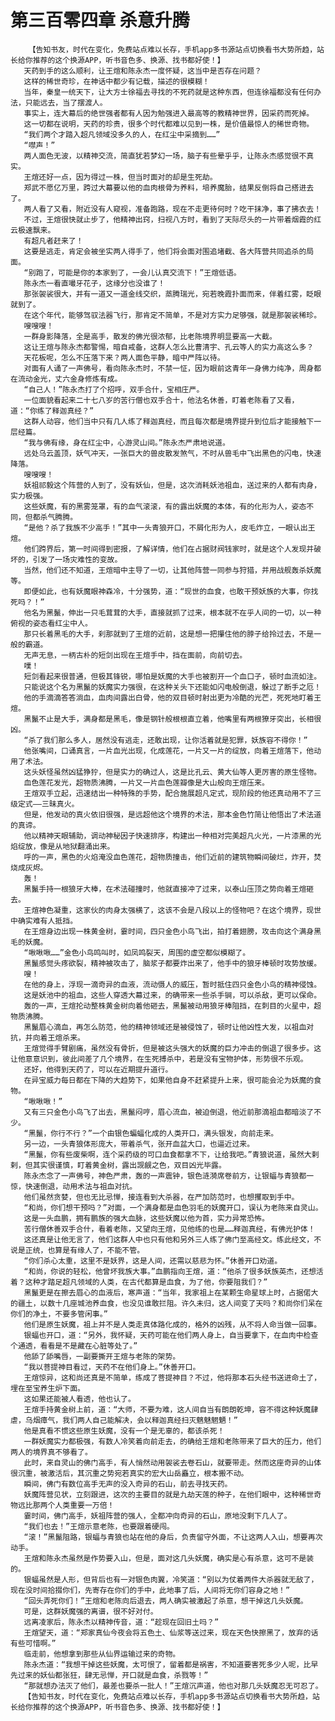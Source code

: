 # 第三百零四章 杀意升腾
        【告知书友，时代在变化，免费站点难以长存，手机app多书源站点切换看书大势所趋，站长给你推荐的这个换源APP，听书音色多、换源、找书都好使！】
       天药到手的这么顺利，让王煊和陈永杰一度怀疑，这当中是否存在问题？
       这样的稀世奇珍，在神话中都少有记载，描述的很模糊！
       当年，秦皇一统天下，让大方士徐福去寻找的不死药就是这种东西，但连徐福都没有任何办法，只能远去，当了摆渡人。
       事实上，连大幕后的绝世强者都有人因为勉强进入最高等的教精神世界，因采药而死掉。
       这一切都在说明，天药的珍贵，很多个时代都难以见到一株，是价值最惊人的稀世奇物。
       “我们两个才踏入超凡领域没多久的人，在红尘中采摘到……”
       “噤声！”
       两人面色无波，以精神交流，简直犹若梦幻一场，脑子有些晕乎乎，让陈永杰感觉很不真实。
       王煊还好一点，因为得过一株，但当时面对的却是生死劫。
       郑武不愿亿万里，跨过大幕要以他的血肉根骨为养料，培养魔胎，结果反倒将自己搭进去了。
       两人看了又看，附近没有人窥视，准备跑路，现在不走更待何时？吃干抹净，事了拂衣去！
       不过，王煊很快就止步了，他精神出窍，扫视八方时，看到了天际尽头的一片带着烟霞的红云极速飘来。
       有超凡者赶来了！
       这要是逃走，肯定会被坐实两人得手了，他们将会面对围追堵截、各大阵营共同追杀的局面。
       “别跑了，可能是你的本家到了，一会儿认真交流下！”王煊低语。
       陈永杰一看直嘬牙花子，这缘分也没谁了！
       那张袈裟很大，并有一道又一道金线交织，蒸腾瑞光，宛若晚霞扑面而来，伴着红雾，眨眼就到了。
       在这个年代，能够驾驭法器飞行，那肯定不简单，不是对方实力足够强，就是那袈裟稀珍。
       嗖嗖嗖！
       一群身影降落，全是高手，散发的佛光很浓郁，比老陈境界明显要高一大截。
       这让王煊与陈永杰都警惕，暗自戒备，这群人怎么比曹清宇、孔云等人的实力高这么多？
       天花板呢，怎么不压落下来？两人面色平静，暗中严阵以待。
       对面有人诵了一声佛号，看向陈永杰时，不禁一怔，因为眼前这青年一身佛力纯净，周身都在流动金光，丈六金身修炼有成。
       “自己人！”陈永杰打了个招呼，双手合什，宝相庄严。
       一位面貌看起来二十七八岁的苦行僧也双手合十，他法名休善，盯着老陈看了又看，道：“你练了释迦真经？”
       这群人动容，他们当中只有几人练了释迦真经，而且每次都是境界提升到位后才能接触下一层经篇。
       “我与佛有缘，身在红尘中，心游灵山间。”陈永杰严肃地说道。
       远处乌云盖顶，妖气冲天，一张巨大的兽皮散发煞气，不时从兽毛中飞出黑色的闪电，快速降落。
       嗖嗖嗖！
       妖祖祁毅这个阵营的人到了，没有妖仙，但是，这次消耗妖池祖血，送过来的人都有肉身，实力极强。
       这些妖魔，有的黑雾笼罩，有的血气滚滚，有的露出妖魔的本体，有的化形为人，姿态不同，但都杀气腾腾。
       “是他？杀了我族不少高手！”其中一头青狼开口，不屑化形为人，皮毛炸立，一眼认出王煊。
       他们跨界后，第一时间得到密报，了解详情，他们在占据财阀钱家时，就是这个人发现并破坏的，引发了一场灾难性的变故。
       当然，他们还不知道，王煊暗中主导了一切，让其他阵营一同参与狩猎，并用战舰轰杀妖魔等。
       即便如此，也有妖魔眼神森冷，十分强势，道：“现世的血食，也敢干预妖族的大事，你找死吗？！”
       他名为黑鬣，伸出一只毛茸茸的大手，直接就抓了过来，根本就不在乎人间的一切，以一种俯视的姿态看红尘中人。
       那只长着黑毛的大手，刹那就到了王煊的近前，这是想一把攥住他的脖子给拎过去，不是一般的霸道。
       无声无息，一柄古朴的短剑出现在王煊手中，挡在面前，向前切去。
       噗！
       短剑看起来很普通，但极其锋锐，哪怕是妖魔的大手也被割开一个血口子，顿时血流如注。
       只能说这个名为黑鬣的妖魔实力强很，在这种关头下还能如闪电般倒退，躲过了断手之厄！
       他的手滴滴答答淌血，血肉间露出白骨，他的双目顿时射出更为冷酷的光芒，死死地盯着王煊。
       黑鬣不止是大手，满身都是黑毛，像是钢针般根根直立着，他嘴里有两根獠牙突出，长相很凶。
       “杀了我们那么多人，居然没有逃走，还敢出现，让你活着就是犯罪，妖族容不得你！”
       他张嘴间，口诵真言，一片血光出现，化成莲花，一片又一片的绽放，向着王煊落下，他动用了术法。
       这头妖怪虽然凶猛狰狞，但是实力的确过人，这是比孔云、黄大仙等人更厉害的原生怪物。
       血色莲花发光，超物质沸腾，一片又一片血色莲瓣像是大山般向王煊压来。
       王煊双手立起，迅速结出一种特殊的手势，配合施展超凡定式，现阶段的他还真动用不了三级定式——三昧真火。
       但是，他发动的真火依旧很强，是远超他这个境界的术法，那本金色竹简让他悟出了术法道的真谛。
       他以精神天眼辅助，调动神秘因子快速排序，构建出一种相对完美超凡火光，一片漆黑的光焰绽放，像是从地狱翻涌出来。
       呼的一声，黑色的火焰淹没血色莲花，超物质撞击，他们近前的建筑物瞬间破烂，炸开，焚烧成灰烬。
       轰！
       黑鬣手持一根狼牙大棒，在术法碰撞时，他就直接冲了过来，以泰山压顶之势向着王煊砸去。
       王煊神色凝重，这家伙的肉身太强横了，这该不会是八段以上的怪物吧？在这个境界，现世中确实难有人抵挡。
       在王煊身边出现一株黄金树，霎时间，四只金色小鸟飞出，拍打着翅膀，攻击向这个满身黑毛的妖魔。
       “啾啾啾……”金色小鸟鸣叫时，如凤鸣裂天，周围的虚空都似模糊了。
       黑鬣感觉头疼欲裂，精神被攻击了，脑浆子都要炸出来了，他手中的狼牙棒顿时攻势放缓。
       嗖！
       在他的身上，浮现一滴奇异的血液，流动慑人的威压，暂时抵住四只金色小鸟的精神侵蚀。
       这是妖池中的祖血，这些人穿透大幕过来，的确带来一些杀手锏，可以杀敌，更可以保命。
       轰的一声，王煊抡动整株黄金树向着他砸去，黑鬣被动用狼牙棒阻挡，在刺目的火星中，超物质沸腾。
       黑鬣眉心滴血，再怎么防范，他的精神领域还是被侵蚀了，顿时让他凶性大发，以祖血对抗，并向着王煊杀来。
       王煊觉得手臂剧痛，虽然没有骨折，但是被这头强大的妖魔的巨力冲击的倒退了很多步。这让他意意识到，彼此间差了几个境界，在生死搏杀中，若是没有宝物护体，形势很不乐观。
       还好，他得到天药了，可以在近期提升道行。
       在异宝威力每日都在下降的大趋势下，如果他自身不赶紧提升上来，很可能会沦为妖魔的食物。
       “啾啾啾！”
       又有三只金色小鸟飞了出去，黑鬣闷哼，眉心流血，被迫倒退，他近前那滴祖血都暗淡了不少。
       “黑鬣，你行不行？”一个由银色蝙蝠化成的人类开口，满头银发，向前走来。
       另一边，一头青狼体形庞大，带着杀气，张开血盆大口，也逼近过来。
       “黑鬣，你有些废柴啊，连个采药级的可口血食都拿不下，让给我吧。”青狼说道，虽然大剌剌，但其实很谨慎，盯着黄金树，露出觊觎之色，双目凶光毕露。
       陈永杰念了一声佛号，神色严肃，轰的一声震钟，银色涟漪席卷前方，让银蝠与青狼都一惊，快速倒退，动用术法与祖血对抗。
       他们虽然贪婪，但也无比忌惮，接连看到大杀器，在严加防范时，也想攫取到手中。
       “和尚，你们想干预吗？”对面，一个满身都是血色羽毛的妖魔开口，误认为老陈来自灵山。
       这是一头血鹏，拥有鹏族的强大血脉，这些妖魔以他为首，实力异常恐怖。
       苦行僧休善双手合什，看着老陈，又望向王煊，见他练的也是……释迦真经，有佛光护体！
       这还真是让他无言了，他们这群人中也只有他和另外三人练了佛门至高经文。练此经文，不说是正统，也算是有缘人了，不能不管。
       “你们杀心太重，这里不是妖界，这是人间，还需以慈悲为怀。”休善开口劝道。
       “和尚，你说的轻松，他曾坏我族大事。”血鹏指向王煊，道：“他杀了很多妖族英杰，还想活着？这种才踏足超凡领域的人类，在古代都算是血食，为了他，你要阻我们？”
       黑鬣更是在擦去眉心的血液后，寒声道：“当年，我家祖上在某颗生命星球上时，占据偌大的疆土，以数十几座城池养血食，也没见谁敢拦阻。许久未归，这人间变了天吗？和尚你们呆在你们的净土，不要多管闲事。”
       他们是原生妖魔，祖上并不是人类走真体路化成的，格外的凶残，从不将人命当做一回事。
       银蝠也开口，道：“另外，我怀疑，天药可能在他们两人身上，自当要拿下，在血肉中检查个通透，看看是不是藏在心脏等处了。”
       他舔了舔嘴唇，一副要撕开王煊与老陈的架势。
       “我以菩提神目看过，天药不在他们身上。”休善开口。
       王煊惊异，这和尚还真是不简单，练成了菩提神目？不过，他将那本石头经书送进命土了，埋在至宝养生炉下面。
       这如果还能被人看透，他也认了。
       王煊手持黄金树上前，道：“大师，不要为难，这人间自当有朗朗乾坤，容不得这种妖魔肆虐，乌烟瘴气，我们两人自己能解决，会以释迦真经扫灭魑魅魍魉！”
       他是真看不惯这些原生妖魔，没有一个是无辜的，都该杀死！
       一群妖魔实力都极强，有数人冷笑着向前走去，的确给王煊和老陈带来了巨大的压力，他们两人的境界真不够看了。
       此时，来自灵山的佛门高手，有人悄然动用袈裟去卷石山，就要带走。然而这座奇异的山体很沉重，被激活后，其沉重之势宛若真实的宏大山岳矗立，根本搬不动。
       瞬间，佛门有数位高手无声的没入奇异的石山，前去寻找天药。
       妖魔阵营见状，立刻跟进，这次的主要目的就是九劫天莲的种子，在他们眼中，这种稀世奇物远比那两个人类重要一万倍！
       霎时间，佛门高手，妖祖阵营的强人，全都冲向奇异的石山，原地没剩下几人了。
       “我们也去！”王煊示意老陈，也要跟着硬闯。
       “滚！”黑鬣阻路，银蝠与青狼也站在他的身后，负责留守外面，不让这两人入山，想要再次动手。
       王煊和陈永杰虽然是作势要入山，但是，面对这几头妖魔，确实是心有杀意，这可不是装的。
       银蝠虽然是人形，但背后也有一对银色肉翼，冷笑道：“别以为仗着两件大杀器就无敌了，现在没时间拾掇你们，先寄存在你们的手中，此地事了后，人间将无你们容身之地！”
       “回头弄死你们！”王煊和老陈向后退去，两人确实被激起了杀意，想干掉这几头妖魔。
       可是，这群妖魔强的离谱，很不好对付。
       远离凌家后，陈永杰以精神传音，道：“趁现在回旧土吗？”
       王煊望天，道：“郑家真仙今夜会将五色土、仙浆等送过来，现在天色快擦黑了，放弃的话有些可惜啊。”
       临走前，他想拿到那些从仙界运输过来的奇物。
       陈永杰道：“我想干掉这些妖魔，太可恨了，留着都是祸害，不知道要害死多少人呢，比早先过来的妖仙都张狂，肆无忌惮，开口就是血食，杀戮等！”
       “那就想办法灭了他们，最差也要杀一批人！”王煊沉声道，他也对那几头妖魔忍无可忍了。
       【告知书友，时代在变化，免费站点难以长存，手机app多书源站点切换看书大势所趋，站长给你推荐的这个换源APP，听书音色多、换源、找书都好使！】